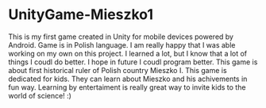 # UnityGame-Mieszko1
This is my first game created in Unity for mobile devices powered by Android. Game is in Polish language.
I am really happy that I was able working on my own on this project. I learned a lot, but I know that a lot of things I coudl do better. I hope in future I coudl program better. This game is about first historical ruler of Polish country Mieszko I. This game is dedicated for kids. They can learn about Mieszko and his achivements in fun way. Learning by entertaiment is really great way to invite kids to the world of science! :) 
